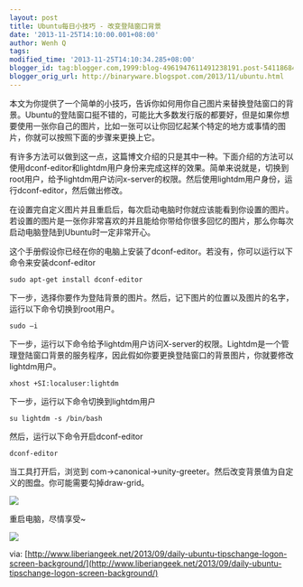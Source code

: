 ```yaml
---
layout: post
title: Ubuntu每日小技巧 - 改变登陆窗口背景
date: '2013-11-25T14:10:00.001+08:00'
author: Wenh Q
tags:
modified_time: '2013-11-25T14:10:34.285+08:00'
blogger_id: tag:blogger.com,1999:blog-4961947611491238191.post-5411868411258544146
blogger_orig_url: http://binaryware.blogspot.com/2013/11/ubuntu.html
---
```


本文为你提供了一个简单的小技巧，告诉你如何用你自己图片来替换登陆窗口的背景。Ubuntu的登陆窗口挺不错的，可能比大多数发行版的都要好，但是如果你想要使用一张你自己的图片，比如一张可以让你回忆起某个特定的地方或事情的图片，你就可以按照下面的步骤来更换上它。

有许多方法可以做到这一点，这篇博文介绍的只是其中一种。下面介绍的方法可以使用dconf-editor和lightdm用户身份来完成这样的效果。简单来说就是，切换到root用户，给予lightdm用户访问x-server的权限。然后使用lightdm用户身份，运行dconf-editor，然后做出修改。

在设置完自定义图片并且重启后，每次启动电脑时你就应该能看到你设置的图片。若设置的图片是一张你非常喜欢的并且能给你带给你很多回忆的图片，那么你每次启动电脑登陆到Ubuntu时一定非常开心。

这个手册假设你已经在你的电脑上安装了dconf-editor。若没有，你可以运行以下命令来安装dconf-editor

~~~~ {style="background-color: #e6e6e6; color: #333333; font-family: 'Courier New', monospace; font-size: 12px; line-height: 28px; margin-bottom: 1em; overflow: auto; padding: 0px; width: 591.015625px;"}
sudo apt-get install dconf-editor  
~~~~

下一步，选择你要作为登陆背景的图片。然后，记下图片的位置以及图片的名字，运行以下命令切换到root用户。

~~~~ {style="background-color: #e6e6e6; color: #333333; font-family: 'Courier New', monospace; font-size: 12px; line-height: 28px; margin-bottom: 1em; overflow: auto; padding: 0px; width: 591.015625px;"}
sudo –i  
~~~~

下一步，运行以下命令给予lightdm用户访问X-server的权限。Lightdm是一个管理登陆窗口背景的服务程序，因此假如你要更换登陆窗口的背景图片，你就要修改lightdm用户。

~~~~ {style="background-color: #e6e6e6; color: #333333; font-family: 'Courier New', monospace; font-size: 12px; line-height: 28px; margin-bottom: 1em; overflow: auto; padding: 0px; width: 591.015625px;"}
xhost +SI:localuser:lightdm  
~~~~

下一步，运行以下命令切换到lightdm用户

~~~~ {style="background-color: #e6e6e6; color: #333333; font-family: 'Courier New', monospace; font-size: 12px; line-height: 28px; margin-bottom: 1em; overflow: auto; padding: 0px; width: 591.015625px;"}
su lightdm -s /bin/bash  
~~~~

然后，运行以下命令开启dconf-editor

~~~~ {style="background-color: #e6e6e6; color: #333333; font-family: 'Courier New', monospace; font-size: 12px; line-height: 28px; margin-bottom: 1em; overflow: auto; padding: 0px; width: 591.015625px;"}
dconf-editor  
~~~~

当工具打开后，浏览到
com->canonical->unity-greeter。然后改变背景值为自定义的图盘。你可能需要勾掉draw-grid。

[![](http://s6.51cto.com/wyfs01/M01/32/4C/wKioJlJ7Sf7Blwt3AACSAo3v-6k752.png)](http://s6.51cto.com/wyfs01/M01/32/4C/wKioJlJ7Sf7Blwt3AACSAo3v-6k752.png)

重启电脑，尽情享受~

[![](http://s4.51cto.com/wyfs01/M02/32/4C/wKioJlJ7ShijUtqJAAdN_U44rXI361.png)](http://s4.51cto.com/wyfs01/M02/32/4C/wKioJlJ7ShijUtqJAAdN_U44rXI361.png)

via: [http://www.liberiangeek.net/2013/09/daily-ubuntu-tipschange-logon-screen-background/](http://www.liberiangeek.net/2013/09/daily-ubuntu-tipschange-logon-screen-background/)
